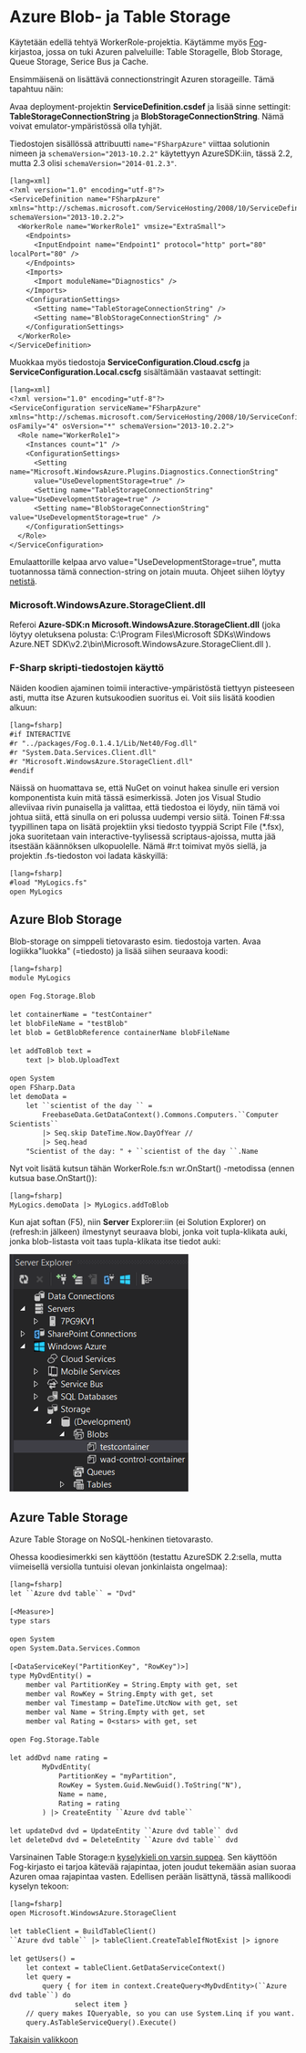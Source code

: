 
# Azure Blob- ja Table Storage #

Käytetään edellä tehtyä WorkerRole-projektia. Käytämme myös [Fog](http://dmohl.github.io/Fog/)-kirjastoa, jossa on tuki Azuren palveluille: Table Storagelle, Blob Storage, Queue Storage, Serice Bus ja Cache.

Ensimmäisenä on lisättävä connectionstringit Azuren storageille. Tämä tapahtuu näin:

Avaa deployment-projektin **ServiceDefinition.csdef** ja lisää sinne settingit: **TableStorageConnectionString** ja **BlobStorageConnectionString**. Nämä voivat emulator-ympäristössä olla tyhjät. 

Tiedostojen sisällössä attribuutti `name="FSharpAzure"` viittaa solutionin nimeen ja `schemaVersion="2013-10.2.2"` käytettyyn AzureSDK:iin, tässä 2.2, mutta 2.3 olisi `schemaVersion="2014-01.2.3"`.

	[lang=xml]
	<?xml version="1.0" encoding="utf-8"?>
	<ServiceDefinition name="FSharpAzure" 
	xmlns="http://schemas.microsoft.com/ServiceHosting/2008/10/ServiceDefinition"
	schemaVersion="2013-10.2.2">
	  <WorkerRole name="WorkerRole1" vmsize="ExtraSmall">
	    <Endpoints>
	      <InputEndpoint name="Endpoint1" protocol="http" port="80" localPort="80" />
	    </Endpoints>
	    <Imports>
	      <Import moduleName="Diagnostics" />
	    </Imports>
	    <ConfigurationSettings>
	      <Setting name="TableStorageConnectionString" />
	      <Setting name="BlobStorageConnectionString" />
	    </ConfigurationSettings>    
	  </WorkerRole>
	</ServiceDefinition>

Muokkaa myös tiedostoja **ServiceConfiguration.Cloud.cscfg** ja **ServiceConfiguration.Local.cscfg** sisältämään vastaavat settingit:
	
	[lang=xml]
	<?xml version="1.0" encoding="utf-8"?>
	<ServiceConfiguration serviceName="FSharpAzure" 
	xmlns="http://schemas.microsoft.com/ServiceHosting/2008/10/ServiceConfiguration"
	osFamily="4" osVersion="*" schemaVersion="2013-10.2.2">
	  <Role name="WorkerRole1">
	    <Instances count="1" />
	    <ConfigurationSettings>
	      <Setting name="Microsoft.WindowsAzure.Plugins.Diagnostics.ConnectionString" 
		  value="UseDevelopmentStorage=true" />
	      <Setting name="TableStorageConnectionString" value="UseDevelopmentStorage=true" />
	      <Setting name="BlobStorageConnectionString" value="UseDevelopmentStorage=true" />
	    </ConfigurationSettings>
	  </Role>
	</ServiceConfiguration>

Emulaattorille kelpaa arvo  value="UseDevelopmentStorage=true", mutta tuotannossa tämä connection-string on jotain muuta. Ohjeet siihen löytyy [netistä](http://msdn.microsoft.com/library/azure/ee758697.aspx).

### Microsoft.WindowsAzure.StorageClient.dll ###

 Referoi **Azure-SDK:n Microsoft.WindowsAzure.StorageClient.dll** (joka löytyy oletuksena polusta: C:\Program Files\Microsoft SDKs\Windows Azure\.NET SDK\v2.2\bin\Microsoft.WindowsAzure.StorageClient.dll ).

### F-Sharp skripti-tiedostojen käyttö ###

Näiden koodien ajaminen toimii interactive-ympäristöstä tiettyyn pisteeseen asti, mutta itse Azuren kutsukoodien suoritus ei. Voit siis lisätä koodien alkuun:

    [lang=fsharp]
    #if INTERACTIVE
    #r "../packages/Fog.0.1.4.1/Lib/Net40/Fog.dll"
    #r "System.Data.Services.Client.dll"
    #r "Microsoft.WindowsAzure.StorageClient.dll"
    #endif

Näissä on huomattava se, että NuGet on voinut hakea sinulle eri version komponentista kuin mitä tässä esimerkissä. Joten jos Visual Studio alleviivaa rivin punaisella ja valittaa, että tiedostoa ei löydy, niin tämä voi johtua siitä, että sinulla on eri polussa uudempi versio siitä.
Toinen F#:ssa tyypillinen tapa on lisätä projektiin yksi tiedosto tyyppiä Script File (*.fsx), joka suoritetaan vain interactive-tyylisessä scriptaus-ajoissa, mutta jää itsestään käännöksen ulkopuolelle. Nämä #r:t toimivat myös siellä, ja projektin .fs-tiedoston voi ladata käskyillä: 

    [lang=fsharp]
    #load "MyLogics.fs"
    open MyLogics

 
## Azure Blob Storage ##

Blob-storage on simppeli tietovarasto esim. tiedostoja varten. Avaa logiikka"luokka" (=tiedosto) ja lisää siihen seuraava koodi:

    [lang=fsharp]
    module MyLogics
    
    open Fog.Storage.Blob
    
    let containerName = "testContainer"
    let blobFileName = "testBlob"
    let blob = GetBlobReference containerName blobFileName
    
    let addToBlob text = 
        text |> blob.UploadText

    open System
    open FSharp.Data
    let demoData =
        let ``scientist of the day `` = 
            FreebaseData.GetDataContext().Commons.Computers.``Computer Scientists``
            |> Seq.skip DateTime.Now.DayOfYear //
            |> Seq.head
        "Scientist of the day: " + ``scientist of the day ``.Name

    
Nyt voit lisätä kutsun tähän WorkerRole.fs:n wr.OnStart() -metodissa (ennen kutsua base.OnStart()):

    [lang=fsharp]
    MyLogics.demoData |> MyLogics.addToBlob

Kun ajat softan (F5), niin **Server** Explorer:iin (ei Solution Explorer) on (refresh:in jälkeen) ilmestynyt seuraava blobi, jonka voit tupla-klikata auki, jonka blob-listasta voit taas tupla-klikata itse tiedot auki:

![](1-ServerExplorer.png)

## Azure Table Storage ##

Azure Table Storage on NoSQL-henkinen tietovarasto.

Ohessa koodiesimerkki sen käyttöön (testattu AzureSDK 2.2:sella, mutta viimeisellä versiolla tuntuisi olevan jonkinlaista ongelmaa):

    [lang=fsharp]
    let ``Azure dvd table`` = "Dvd"

    [<Measure>]
    type stars

    open System
    open System.Data.Services.Common

    [<DataServiceKey("PartitionKey", "RowKey")>] 
    type MyDvdEntity() = 
        member val PartitionKey = String.Empty with get, set
        member val RowKey = String.Empty with get, set
        member val Timestamp = DateTime.UtcNow with get, set
        member val Name = String.Empty with get, set
        member val Rating = 0<stars> with get, set

    open Fog.Storage.Table

    let addDvd name rating = 
            MyDvdEntity(
                PartitionKey = "myPartition",
                RowKey = System.Guid.NewGuid().ToString("N"),
                Name = name,
                Rating = rating
            ) |> CreateEntity ``Azure dvd table``

    let updateDvd dvd = UpdateEntity ``Azure dvd table`` dvd
    let deleteDvd dvd = DeleteEntity ``Azure dvd table`` dvd

Varsinainen Table Storage:n [kyselykieli on varsin suppea](http://msdn.microsoft.com/en-us/library/windowsazure/dd135725.aspx). Sen käyttöön Fog-kirjasto ei tarjoa kätevää rajapintaa, joten joudut tekemään asian suoraa Azuren omaa rajapintaa vasten.
Edellisen perään lisättynä, tässä mallikoodi kyselyn tekoon:

    [lang=fsharp]
    open Microsoft.WindowsAzure.StorageClient

    let tableClient = BuildTableClient()
    ``Azure dvd table`` |> tableClient.CreateTableIfNotExist |> ignore

    let getUsers() = 
        let context = tableClient.GetDataServiceContext()
        let query = 
            query { for item in context.CreateQuery<MyDvdEntity>(``Azure dvd table``) do
                    select item }
        // query makes IQueryable, so you can use System.Linq if you want.
        query.AsTableServiceQuery().Execute()

 

[Takaisin valikkoon](../Readme.html)